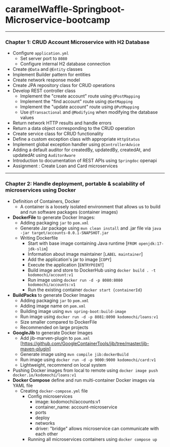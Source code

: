 # caramelWaffle-Springboot-Microservice-bootcamp

---
### Chapter 1: CRUD Account Microservice with H2 Database

- Configure `application.yml`
    - Set server port to `8080`
    - Configure internal H2 database connection
- Create `@Data` and `@Entity` classes
- Implement Builder pattern for entities
- Create network response model
- Create JPA repository class for CRUD operations
- Develop REST controller class
    - Implement the "create account" route using `@PostMapping`
    - Implement the "find account" route using  `@GetMapping`
    - Implement the "update account" route using `@PutMapping`
    - Use `@Transactional` and `@Modifying` when modifying the database values
- Return network HTTP results and handle errors
- Return a data object corresponding to the CRUD operation
- Create service class for CRUD functionality
- Define a custom exception class with appropriate `HttpStatus`
- Implement global exception handler using `@ControllerAdvice`
- Adding a default auditor for createdBy, updatedBy, createdAt, and updatedAt using `AuditorAware`
- Introduction to documentation of REST APIs using `Springdoc` openapi
- Assignment : Create Loan and Card microservices

---
### Chapter 2: Handle deployment, portable & scalability of microservices using Docker
- Definition of Containers, Docker
  - A container is a loosely isolated environment that allows us to build and run software packages (container images)
- **DockerFile** to generate Docker Images:
  - Adding packaging `jar` to `pom.xml`
  - Generate Jar package using `mvn clean install` and .jar file via `java -jar target/accounts-0.0.1-SNAPSHOT.jar`
  - Writing Dockerfile
    - Start with base image containing Java runtime [`FROM openjdk:17-jdk-slim`]
    - Information about image maintainer [`LABEL maintainer`]
    - Add the application's jar to image [`COPY`]
    - Execute the application [`ENTRYPOINT`]
    - Build image and store to DockerHub using `docker build . -t kodomochi/account:v1`
    - Run image using `docker run -d -p 8080:8080 kodomochi/accounts:v1`
    - Run the existing  container `docker start {containerId}`
- **BuildPacks** to generate Docker Images
  - Adding packaging `jar` to `pom.xml`
  - Adding image name on `pom.xml`
  - Building image using `mvn spring-boot:build-image`
  - Run image using `docker run -d -p 8081:8090 kodomochi/loans:v1`
  - Size smaller compared to DockerFile
  - Recommended on large projects
- **GoogleJib** to generate Docker Images
  - Add jib-marven-plugin to `pom.xml` [https://github.com/GoogleContainerTools/jib/tree/master/jib-maven-plugin]
  - Generate image using `mvn compile jib:dockerBuild`
  - Run image using `docker run -d -p 9000:9000 kodomochi/card:v1`
  - Lightweight, recommend on local system
- Pushing Docker images from local to remote using `docker image push docker.io/kodomochi/loans:v1`
- **Docker Compose** define and run multi-container Docker images via YAML file
  - Creating `docker-compose.yml` file
    - Config microservices
      - image: kodomochi/accounts:v1
      - container_name: account-microservice
      - ports
      - deploy
      - networks
      - driver: "bridge" allows microservice can communicate with each other
    - Running all microservices containers using `docker compose up`
